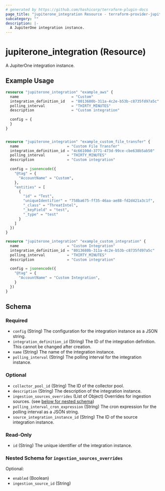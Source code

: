 ```yaml
---
# generated by https://github.com/hashicorp/terraform-plugin-docs
page_title: "jupiterone_integration Resource - terraform-provider-jupiterone"
subcategory: ""
description: |-
  A JupiterOne integration instance.
---
```


# jupiterone_integration (Resource)

A JupiterOne integration instance.

## Example Usage

```terraform
resource "jupiterone_integration" "example_aws" {
  name                        = "Custom"
  integration_definition_id   = "8013680b-311a-4c2e-b53b-c8735fd97a5c"
  polling_interval            = "THIRTY_MINUTES"
  description                 = "Custom integration"
  
  config = {
  }
}


resource "jupiterone_integration" "example_custom_file_transfer" {
  name                      = "Custom File Transfer"
  integration_definition_id = "4c66100d-3771-473d-99ce-cbe638b5ab50"
  polling_interval          = "THIRTY_MINUTES"
  description               = "Custom integration"
  
  config = jsonencode({
    "@tag" = {
      "AccountName" = "Custom",
    },
    "entities" = [
      {
        "id" = "Test",
        "uniqueIdentifier" = "758ba675-ff35-46aa-ae88-fd2d421a3c1f",
        "_class" = "ThreatIntel",
        "_keyField" = "test",
        "_type" = "test"
      }
    ]
  })
}

resource "jupiterone_integration" "example_custom_integration" {
  name                      = "Custom Integration"
  integration_definition_id = "8013680b-311a-4c2e-b53b-c8735fd97a5c"
  polling_interval          = "THIRTY_MINUTES"
  description               = "Custom integration"
  
  config = jsonencode({
    "@tag" = {
      "AccountName" = "Custom Integration",
    }
  })
}
```

<!-- schema generated by tfplugindocs -->
## Schema

### Required

- `config` (String) The configuration for the integration instance as a JSON string.
- `integration_definition_id` (String) The ID of the integration definition. This cannot be changed after creation.
- `name` (String) The name of the integration instance.
- `polling_interval` (String) The polling interval for the integration instance.

### Optional

- `collector_pool_id` (String) The ID of the collector pool.
- `description` (String) The description of the integration instance.
- `ingestion_sources_overrides` (List of Object) Overrides for ingestion sources. (see [below for nested schema](#nestedatt--ingestion_sources_overrides))
- `polling_interval_cron_expression` (String) The cron expression for the polling interval as a JSON string.
- `source_integration_instance_id` (String) The ID of the source integration instance.

### Read-Only

- `id` (String) The unique identifier of the integration instance.

<a id="nestedatt--ingestion_sources_overrides"></a>
### Nested Schema for `ingestion_sources_overrides`

Optional:

- `enabled` (Boolean)
- `ingestion_source_id` (String)


